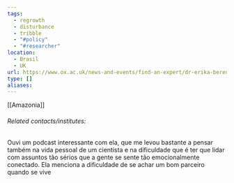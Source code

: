 ```yaml
---
tags:
  - regrowth
  - disturbance
  - tribble
  - "#policy"
  - "#researcher"
location:
  - Brasil
  - UK
url: https://www.ox.ac.uk/news-and-events/find-an-expert/dr-erika-berenguer
type: []
aliases:
---
```

[[Amazonia]]
###### Related contacts/institutes:

Ouvi um podcast interessante com ela, que me levou bastante a pensar também na vida pessoal de um cientista e na dificuldade que é ter que lidar com assuntos tão sérios que a gente se sente tão emocionalmente conectado. Ela menciona a dificuldade de se achar um bom parceiro quando se vive 